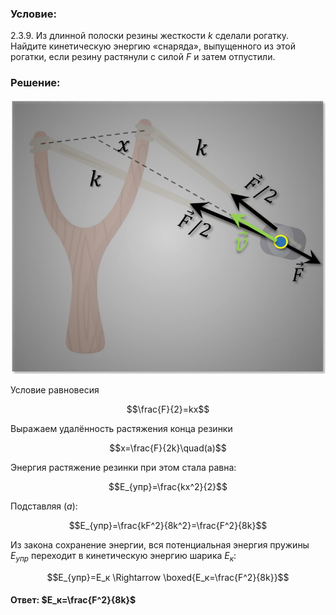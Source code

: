 ###  Условие: 

$2.3.9.$ Из длинной полоски резины жесткости $k$ сделали рогатку. Найдите кинетическую энергию «снаряда», выпущенного из этой рогатки, если резину растянули с силой $F$ и затем отпустили. 

###  Решение: 

![Рогатку расстянули на расстояние $x$ c двух концов|794x692, 45%](../../img/2.3.9/sol.jpg) 

Условие равновесия

$$\frac{F}{2}=kx$$ 

Выражаем удалённость растяжения конца резинки

$$x=\frac{F}{2k}\quad(a)$$  

Энергия растяжение резинки при этом стала равна:  

$$E_{упр}=\frac{kx^2}{2}$$ 

Подставляя $(a)$:

$$E_{упр}=\frac{kF^2}{8k^2}=\frac{F^2}{8k}$$ 

Из закона сохранение энергии, вся потенциальная энергия пружины $E_{упр}$ переходит в кинетическую энергию шарика $E_{к}$:  

$$E_{упр}=E_к \Rightarrow \boxed{E_к=\frac{F^2}{8k}}$$

####  Ответ: $E_к=\frac{F^2}{8k}$  
  

